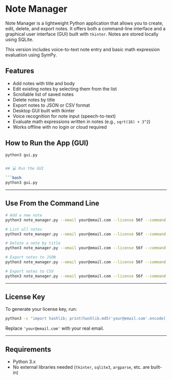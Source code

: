 # Note Manager

Note Manager is a lightweight Python application that allows you to create, edit, delete, and export notes. It offers both a command-line interface and a graphical user interface (GUI) built with `tkinter`. Notes are stored locally using SQLite.

This version includes voice-to-text note entry and basic math expression evaluation using SymPy.

## Features

- Add notes with title and body
- Edit existing notes by selecting them from the list
- Scrollable list of saved notes
- Delete notes by title
- Export notes to JSON or CSV format
- Desktop GUI built with tkinter
- Voice recognition for note input (speech-to-text)
- Evaluate math expressions written in notes (e.g., `sqrt(16) + 3^2`)
- Works offline with no login or cloud required

## How to Run the App (GUI)

```bash
python3 gui.py


## 💻 Run the GUI

```bash
python3 gui.py
```

---

##  Use From the Command Line

```bash
# Add a new note
python3 note_manager.py --email your@email.com --license 56f --command add --title "My Note" --body "This is the body."

# List all notes
python3 note_manager.py --email your@email.com --license 56f --command list

# Delete a note by title
python3 note_manager.py --email your@email.com --license 56f --command delete --title "My Note"

# Export notes to JSON
python3 note_manager.py --email your@email.com --license 56f --command export --format json --output notes.json

# Export notes to CSV
python3 note_manager.py --email your@email.com --license 56f --command export --format csv --output notes.csv
```

---

##  License Key

To generate your license key, run:

```bash
python3 -c "import hashlib; print(hashlib.md5('your@email.com'.encode()).hexdigest()[:3])"
```

Replace `'your@email.com'` with your real email.

---

##  Requirements

- Python 3.x  
- No external libraries needed (`tkinter`, `sqlite3`, `argparse`, etc. are built-in)

